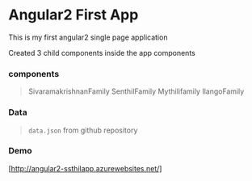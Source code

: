 # Angular2 First App
This is my first angular2 single page application

Created 3 child components inside the app components

### components
>SivaramakrishnanFamily
>SenthilFamily
>Mythilifamily
>IlangoFamily

### Data
> `data.json` from github repository

### Demo
[http://angular2-ssthilapp.azurewebsites.net/]

